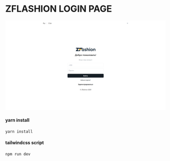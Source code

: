 # ZFLASHION LOGIN PAGE
![BANNER](.github/banner.png)



#### yarn install
```
yarn install
```
#### tailwindcss script 
```
npm run dev
```